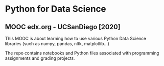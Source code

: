 # Python for Data Science
## MOOC edx.org - UCSanDiego [2020]

This MOOC is about learning how to use various Python Data Science libraries (such as numpy, pandas, nltk, matplotlib...)  

The repo contains notebooks and Python files associated with programming assignments and grading projects.
